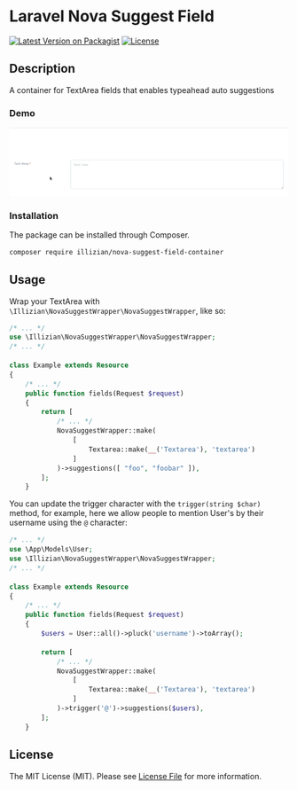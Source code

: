 # Laravel Nova Suggest Field

[![Latest Version on Packagist](https://img.shields.io/packagist/v/illizian/nova-suggest-field-container.svg)](https://packagist.org/packages/illizian/nova-suggest-field-container)
[![License](https://img.shields.io/packagist/l/Illizian/nova-suggest-field-container.svg)](https://github.com/Illizian/nova-suggest-field-container/blob/master/LICENSE.md)

## Description

A container for TextArea fields that enables typeahead auto suggestions

### Demo

![Demo](https://raw.githubusercontent.com/Illizian/nova-suggest-field-container/main/docs/nova-suggest-field-container-demo.gif)

### Installation

The package can be installed through Composer.

```bash
composer require illizian/nova-suggest-field-container
```

## Usage

Wrap your TextArea with `\Illizian\NovaSuggestWrapper\NovaSuggestWrapper`, like so:

```php
/* ... */
use \Illizian\NovaSuggestWrapper\NovaSuggestWrapper;
/* ... */

class Example extends Resource
{
    /* ... */
    public function fields(Request $request)
    {
        return [
            /* ... */
            NovaSuggestWrapper::make(
                [
                    Textarea::make(__('Textarea'), 'textarea')
                ]
            )->suggestions([ "foo", "foobar" ]),
        ];
    }
```

You can update the trigger character with the `trigger(string $char)` method, for example, here we allow people to mention User's by their username using the `@` character:

```php
/* ... */
use \App\Models\User;
use \Illizian\NovaSuggestWrapper\NovaSuggestWrapper;
/* ... */

class Example extends Resource
{
    /* ... */
    public function fields(Request $request)
    {
        $users = User::all()->pluck('username')->toArray();

        return [
            /* ... */
            NovaSuggestWrapper::make(
                [
                    Textarea::make(__('Textarea'), 'textarea')
                ]
            )->trigger('@')->suggestions($users),
        ];
    }
```

## License

The MIT License (MIT). Please see [License File](https://github.com/Illizian/nova-suggest-field-container/blob/main/LICENSE.md) for more information.
